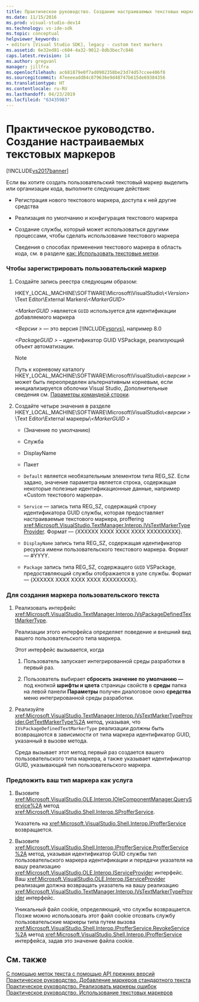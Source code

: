 ```yaml
---
title: Практическое руководство. Создание настраиваемых текстовых маркеров | Документация Майкрософт
ms.date: 11/15/2016
ms.prod: visual-studio-dev14
ms.technology: vs-ide-sdk
ms.topic: conceptual
helpviewer_keywords:
- editors [Visual Studio SDK], legacy - custom text markers
ms.assetid: 6e32ed81-c604-4a32-9012-8db3bec7c846
caps.latest.revision: 14
ms.author: gregvanl
manager: jillfra
ms.openlocfilehash: ac681879e0f7ad0902358be23d74d57ccee406f8
ms.sourcegitcommit: 47eeeeadd84c879636e9d48747b615de69384356
ms.translationtype: HT
ms.contentlocale: ru-RU
ms.lasthandoff: 04/23/2019
ms.locfileid: "63435983"
---
```

# <a name="how-to-create-custom-text-markers"></a>Практическое руководство. Создание настраиваемых текстовых маркеров
[!INCLUDE[vs2017banner](../includes/vs2017banner.md)]

Если вы хотите создать пользовательский текстовый маркер выделить или организации кода, выполните следующие действия:  
  
- Регистрация нового текстового маркера, доступа к ней другие средства  
  
- Реализация по умолчанию и конфигурация текстового маркера  
  
- Создание службы, который может использоваться другими процессами, чтобы сделать использование текстового маркера  
  
  Сведения о способах применения текстового маркера в область кода, см. в разделе [как: Использовать текстовые метки](../extensibility/how-to-use-text-markers.md).  
  
### <a name="to-register-a-custom-marker"></a>Чтобы зарегистрировать пользовательский маркер  
  
1. Создайте запись реестра следующим образом:  
  
    HKEY_LOCAL_MACHINE\SOFTWARE\Microsoft\VisualStudio\\*\<Version>* \Text Editor\External Markers\\*\<MarkerGUID>*  
  
    <em>\<MarkerGUID ></em>является `GUID` используется для идентификации добавляемого маркера  
  
    *\<Версии >* — это версия [!INCLUDE[vsprvs](../includes/vsprvs-md.md)], например 8.0  
  
    *\<PackageGUID >* – идентификатор GUID VSPackage, реализующий объект автоматизации.  
  
   > [!NOTE]
   > Путь к корневому каталогу HKEY_LOCAL_MACHINE\SOFTWARE\Microsoft\VisualStudio\\*\<версии >* может быть переопределен альтернативным корневым, если инициализируется оболочки Visual Studio, Дополнительные сведения см. [Параметры командной строки](../extensibility/command-line-switches-visual-studio-sdk.md).  
  
2. Создайте четыре значения в разделе HKEY_LOCAL_MACHINE\SOFTWARE\Microsoft\VisualStudio\\*\<версии >* \Text Editor\External маркеры\\*\<MarkerGUID >*  
  
   - (Значение по умолчанию)  
  
   - Служба  
  
   - DisplayName  
  
   - Пакет  
  
   - `Default` является необязательным элементом типа REG_SZ. Если задано, значение параметра является строка, содержащая некоторые полезные идентификационные данные, например «Custom текстового маркера».  
  
   - `Service` — запись типа REG_SZ, содержащий строку идентификатора GUID службы, которая предоставляет настраиваемые текстового маркера, proffering <xref:Microsoft.VisualStudio.TextManager.Interop.IVsTextMarkerTypeProvider>. Формат — {XXXXXX XXXX XXXX XXXX XXXXXXXXX}.  
  
   - `DisplayName` запись типа REG_SZ, содержащая идентификатор ресурса имени пользовательского текстового маркера. Формат — #YYYY.  
  
   - `Package` запись типа REG_SZ, содержащего `GUID` VSPackage, предоставляющий службы отображается в узле службы. Формат — {XXXXXX XXXX XXXX XXXX XXXXXXXXX}.  
  
### <a name="to-create-a-custom-text-marker"></a>Для создания маркера пользовательского текста  
  
1. Реализовать интерфейс <xref:Microsoft.VisualStudio.TextManager.Interop.IVsPackageDefinedTextMarkerType>.  
  
     Реализации этого интерфейса определяет поведение и внешний вид вашего пользовательского типа маркера.  
  
     Этот интерфейс вызывается, когда  
  
    1. Пользователь запускает интегрированной среды разработки в первый раз.  
  
    2. Пользователь выбирает **сбросить значение по умолчанию —** под кнопкой **шрифты и цвета** страницы свойств в **среды** папка на левой панели  **Параметры** получен диалоговое окно **средства** меню интегрированной среды разработки.  
  
2. Реализуйте <xref:Microsoft.VisualStudio.TextManager.Interop.IVsTextMarkerTypeProvider.GetTextMarkerType%2A> метод, указывая, что `IVsPackageDefinedTextMarkerType` реализации должны быть возвращаются в зависимости от типа маркера идентификатор GUID, указанный в вызове метода.  
  
     Среда вызывает этот метод первый раз создается вашего пользовательского типа маркера, а также указывает идентификатор GUID, указывающий тип пользовательского маркера.  
  
### <a name="to-proffer-your-marker-type-as-a-service"></a>Предложить ваш тип маркера как услуга  
  
1. Вызовите <xref:Microsoft.VisualStudio.OLE.Interop.IOleComponentManager.QueryService%2A> метод <xref:Microsoft.VisualStudio.Shell.Interop.SProfferService>.  
  
     Указатель на <xref:Microsoft.VisualStudio.Shell.Interop.IProfferService> возвращается.  
  
2. Вызовите <xref:Microsoft.VisualStudio.Shell.Interop.IProfferService.ProfferService%2A> метод, указывая идентификатор GUID службы тип пользовательского маркера идентификации и передачи указателя на вашу реализацию <xref:Microsoft.VisualStudio.OLE.Interop.IServiceProvider> интерфейс. Ваш <xref:Microsoft.VisualStudio.OLE.Interop.IServiceProvider> реализация должна возвращать указатель на вашу реализацию <xref:Microsoft.VisualStudio.TextManager.Interop.IVsTextMarkerTypeProvider> интерфейс.  
  
     Уникальный файл cookie, определяющий, что службы возвращается. Позже можно использовать этот файл cookie отозвать службу пользовательские маркеры типа путем вызова <xref:Microsoft.VisualStudio.Shell.Interop.IProfferService.RevokeService%2A> метод <xref:Microsoft.VisualStudio.Shell.Interop.IProfferService> интерфейса, задав это значение файла cookie.  
  
## <a name="see-also"></a>См. также  
 [С помощью меток текста с помощью API прежних версий](../extensibility/using-text-markers-with-the-legacy-api.md)   
 [Практическое руководство. Добавление маркеров стандартного текста](../extensibility/how-to-add-standard-text-markers.md)   
 [Практическое руководство. Реализовать маркеры ошибок](../extensibility/how-to-implement-error-markers.md)   
 [Практическое руководство. Использование текстовых маркеров](../extensibility/how-to-use-text-markers.md)
